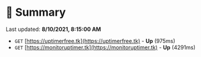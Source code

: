 # 📖 Summary
Last updated: **8/10/2021, 8:15:00 AM**

- `GET` [https://uptimerfree.tk](https://uptimerfree.tk) - **Up** (975ms)
- `GET` [https://monitoruptimer.tk](https://monitoruptimer.tk) - **Up** (4291ms)
